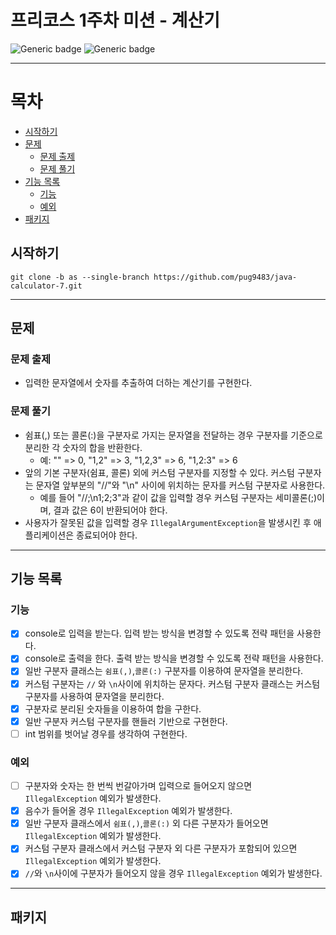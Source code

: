 # 프리코스 1주차 미션 - 계산기

![Generic badge](https://img.shields.io/badge/precourse-week1-green.svg)
![Generic badge](https://img.shields.io/badge/version-1.0.1-brightgreen.svg)

---
# 목차
- [시작하기](#시작하기)
- [문제](#문제)
  - [문제 출제](#문제-출제)
  - [문제 풀기](#문제-풀기)
- [기능 목록](#기능-목록)
  - [기능](#기능)
  - [예외](#예외)
- [패키지](#패키지)


## 시작하기  
```git
git clone -b as --single-branch https://github.com/pug9483/java-calculator-7.git
```

---

## 문제

### 문제 출제
- 입력한 문자열에서 숫자를 추출하여 더하는 계산기를 구현한다.

### 문제 풀기
- 쉼표(,) 또는 콜론(:)을 구분자로 가지는 문자열을 전달하는 경우 구분자를 기준으로 분리한 각 숫자의 합을 반환한다.
  - 예: "" => 0, "1,2" => 3, "1,2,3" => 6, "1,2:3" => 6
- 앞의 기본 구분자(쉼표, 콜론) 외에 커스텀 구분자를 지정할 수 있다. 커스텀 구분자는 문자열 앞부분의 "//"와 "\n" 사이에 위치하는 문자를 커스텀 구분자로 사용한다.
  - 예를 들어 "//;\n1;2;3"과 같이 값을 입력할 경우 커스텀 구분자는 세미콜론(;)이며, 결과 값은 6이 반환되어야 한다.
- 사용자가 잘못된 값을 입력할 경우 `IllegalArgumentException`을 발생시킨 후 애플리케이션은 종료되어야 한다.

--- 
## 기능 목록

### 기능

- [x] console로 입력을 받는다. 입력 받는 방식을 변경할 수 있도록 전략 패턴을 사용한다.
- [x] console로 출력을 한다. 출력 받는 방식을 변경할 수 있도록 전략 패턴을 사용한다.
- [x] 일반 구분자 클래스는 `쉼표(,)`,`콜론(:)` 구분자를 이용하여 문자열을 분리한다.
- [x] 커스텀 구분자는 `//` 와 `\n`사이에 위치하는 문자다. 커스텀 구분자 클래스는 커스텀 구분자를 사용하여 문자열을 분리한다.
- [x] 구분자로 분리된 숫자들을 이용하여 합을 구한다.
- [x] 일반 구분자 커스텀 구분자를 핸들러 기반으로 구현한다.
- [ ] int 범위를 벗어날 경우를 생각하여 구현한다.

### 예외
  - [ ] 구분자와 숫자는 한 번씩 번갈아가며 입력으로 들어오지 않으면 `IllegalException` 예외가 발생한다.
  - [x] 음수가 들어올 경우 `IllegalException` 예외가 발생한다.
  - [x] 일반 구분자 클래스에서 `쉼표(,)`,`콜론(:)` 외 다른 구분자가 들어오면 `IllegalException` 예외가 발생한다. 
  - [x] 커스텀 구분자 클래스에서 커스텀 구분자 외 다른 구분자가 포함되어 있으면 `IllegalException` 예외가 발생한다. 
  - [x] `//`와 `\n`사이에 구분자가 들어오지 않을 경우 `IllegalException` 예외가 발생한다.

--- 
## 패키지